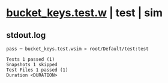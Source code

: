 # [bucket_keys.test.w](../../../../../examples/tests/valid/bucket_keys.test.w) | test | sim

## stdout.log
```log
pass ─ bucket_keys.test.wsim » root/Default/test:test

Tests 1 passed (1)
Snapshots 1 skipped
Test Files 1 passed (1)
Duration <DURATION>
```

